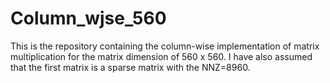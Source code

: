 # Column_wjse_560
This is the repository containing the column-wise implementation of matrix multiplication for the matrix dimension of 560 x 560. I have also assumed that the first matrix is a sparse matrix with the NNZ=8960.
